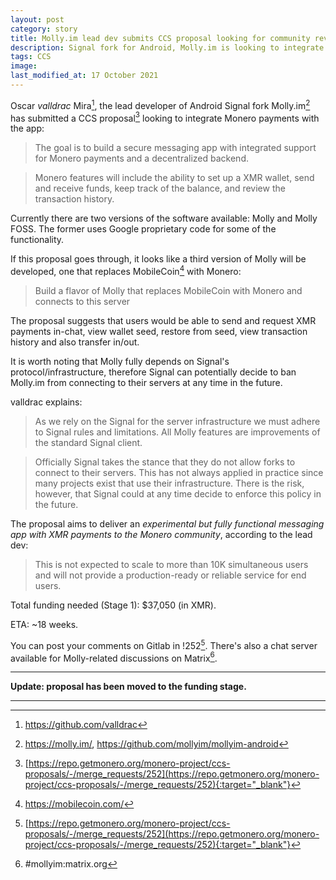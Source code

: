 ```yaml
---
layout: post
category: story
title: Molly.im lead dev submits CCS proposal looking for community review
description: Signal fork for Android, Molly.im is looking to integrate Monero payments with this CCS proposal.
tags: CCS
image: 
last_modified_at: 17 October 2021
---
```


Oscar *valldrac* Mira[^1], the lead developer of Android Signal fork Molly.im[^2] has submitted a CCS proposal[^3] looking to integrate Monero payments with the app:

> The goal is to build a secure messaging app with integrated support for Monero payments and a decentralized backend.

> Monero features will include the ability to set up a XMR wallet, send and receive funds, keep track of the balance, and review the transaction history.

Currently there are two versions of the software available: Molly and Molly FOSS. The former uses Google proprietary code for some of the functionality.

If this proposal goes through, it looks like a third version of Molly will be developed, one that replaces MobileCoin[^4] with Monero:

> Build a flavor of Molly that replaces MobileCoin with Monero and connects to this server

The proposal suggests that users would be able to send and request XMR payments in-chat, view wallet seed, restore from seed, view transaction history and also transfer in/out.

It is worth noting that Molly fully depends on Signal's protocol/infrastructure, therefore Signal can potentially decide to ban Molly.im from connecting to their servers at any time in the future. 

valldrac explains:

> As we rely on the Signal for the server infrastructure we must adhere to Signal rules and limitations. All Molly features are improvements of the standard Signal client.

> Officially Signal takes the stance that they do not allow forks to connect to their servers. This has not always applied in practice since many projects exist that use their infrastructure. There is the risk, however, that Signal could at any time decide to enforce this policy in the future.

The proposal aims to deliver an *experimental but fully functional messaging app with XMR payments to the Monero community*, according to the lead dev: 

> This is not expected to scale to more than 10K simultaneous users and will not provide a production-ready or reliable service for end users. 

Total funding needed (Stage 1): $37,050 (in XMR).

ETA: ~18 weeks.

You can post your comments on Gitlab in !252[^3]. There's also a chat server available for Molly-related discussions on Matrix[^5].

---

**Update: proposal has been moved to the funding stage.**

---

[^1]: https://github.com/valldrac
[^2]: https://molly.im/, https://github.com/mollyim/mollyim-android
[^3]: [https://repo.getmonero.org/monero-project/ccs-proposals/-/merge_requests/252](https://repo.getmonero.org/monero-project/ccs-proposals/-/merge_requests/252){:target="_blank"}
[^4]: https://mobilecoin.com/
[^5]: #mollyim:matrix.org

